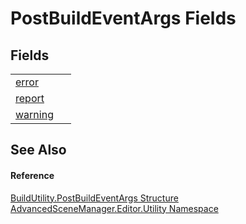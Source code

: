 # PostBuildEventArgs Fields




## Fields
<table>
<tr>
<td><a href="F_AdvancedSceneManager_Editor_Utility_BuildUtility_PostBuildEventArgs_error">error</a></td>
<td> </td></tr>
<tr>
<td><a href="F_AdvancedSceneManager_Editor_Utility_BuildUtility_PostBuildEventArgs_report">report</a></td>
<td> </td></tr>
<tr>
<td><a href="F_AdvancedSceneManager_Editor_Utility_BuildUtility_PostBuildEventArgs_warning">warning</a></td>
<td> </td></tr>
</table>

## See Also


#### Reference
<a href="T_AdvancedSceneManager_Editor_Utility_BuildUtility_PostBuildEventArgs">BuildUtility.PostBuildEventArgs Structure</a>  
<a href="N_AdvancedSceneManager_Editor_Utility">AdvancedSceneManager.Editor.Utility Namespace</a>  
